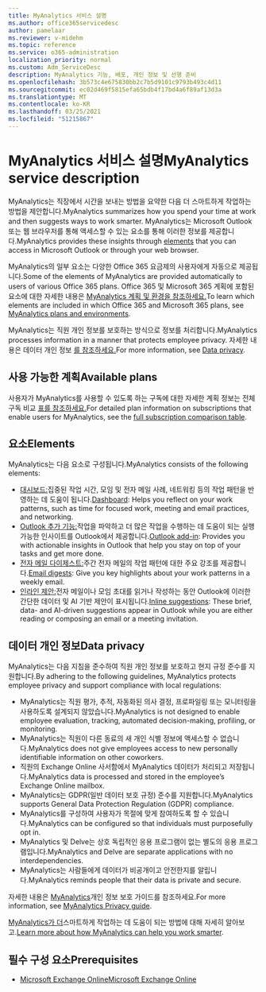 ```yaml
---
title: MyAnalytics 서비스 설명
ms.author: office365servicedesc
author: pamelaar
ms.reviewer: v-midehm
ms.topic: reference
ms.service: o365-administration
localization_priority: normal
ms.custom: Adm_ServiceDesc
description: MyAnalytics 기능, 배포, 개인 정보 및 선행 준비
ms.openlocfilehash: 3b573c4e675830bb2c7b5d9101c9793b493c4d11
ms.sourcegitcommit: ec02d469f5815efa65bdb4f17bd4a6f89af13d3a
ms.translationtype: MT
ms.contentlocale: ko-KR
ms.lasthandoff: 03/25/2021
ms.locfileid: "51215867"
---
```

# <a name="myanalytics-service-description"></a><span data-ttu-id="b5a2d-103">MyAnalytics 서비스 설명</span><span class="sxs-lookup"><span data-stu-id="b5a2d-103">MyAnalytics service description</span></span>

<span data-ttu-id="b5a2d-104">MyAnalytics는 직장에서 시간을 보내는 방법을 요약한 다음 더 스마트하게 작업하는 방법을 제안합니다.</span><span class="sxs-lookup"><span data-stu-id="b5a2d-104">MyAnalytics summarizes how you spend your time at work and then suggests ways to work smarter.</span></span> <span data-ttu-id="b5a2d-105">MyAnalytics는 Microsoft Outlook [](#elements) 또는 웹 브라우저를 통해 액세스할 수 있는 요소를 통해 이러한 정보를 제공합니다.</span><span class="sxs-lookup"><span data-stu-id="b5a2d-105">MyAnalytics provides these insights through [elements](#elements) that you can access in Microsoft Outlook or through your web browser.</span></span>

<span data-ttu-id="b5a2d-106">MyAnalytics의 일부 요소는 다양한 Office 365 요금제의 사용자에게 자동으로 제공됩니다.</span><span class="sxs-lookup"><span data-stu-id="b5a2d-106">Some of the elements of MyAnalytics are provided automatically to users of various Office 365 plans.</span></span> <span data-ttu-id="b5a2d-107">Office 365 및 Microsoft 365 계획에 포함된 요소에 대한 자세한 내용은 [MyAnalytics 계획 및 환경을 참조하세요.](/workplace-analytics/myanalytics/overview/plans-environments)</span><span class="sxs-lookup"><span data-stu-id="b5a2d-107">To learn which elements are included in which Office 365 and Microsoft 365 plans, see [MyAnalytics plans and environments](/workplace-analytics/myanalytics/overview/plans-environments).</span></span>  

<span data-ttu-id="b5a2d-108">MyAnalytics는 직원 개인 정보를 보호하는 방식으로 정보를 처리합니다.</span><span class="sxs-lookup"><span data-stu-id="b5a2d-108">MyAnalytics processes information in a manner that protects employee privacy.</span></span> <span data-ttu-id="b5a2d-109">자세한 내용은 데이터 개인 정보 [를 참조하세요.](#data-privacy)</span><span class="sxs-lookup"><span data-stu-id="b5a2d-109">For more information, see [Data privacy](#data-privacy).</span></span>

## <a name="available-plans"></a><span data-ttu-id="b5a2d-110">사용 가능한 계획</span><span class="sxs-lookup"><span data-stu-id="b5a2d-110">Available plans</span></span>

<span data-ttu-id="b5a2d-111">사용자가 MyAnalytics를 사용할 수 있도록 하는 구독에 대한 자세한 계획 정보는 전체 구독 비교 [표를 참조하세요.](https://go.microsoft.com/fwlink/?linkid=2139145)</span><span class="sxs-lookup"><span data-stu-id="b5a2d-111">For detailed plan information on subscriptions that enable users for MyAnalytics, see the [full subscription comparison table](https://go.microsoft.com/fwlink/?linkid=2139145).</span></span>

## <a name="elements"></a><span data-ttu-id="b5a2d-112">요소</span><span class="sxs-lookup"><span data-stu-id="b5a2d-112">Elements</span></span>

<span data-ttu-id="b5a2d-113">MyAnalytics는 다음 요소로 구성됩니다.</span><span class="sxs-lookup"><span data-stu-id="b5a2d-113">MyAnalytics consists of the following elements:</span></span>

* <span data-ttu-id="b5a2d-114">[대시보드:](/workplace-analytics/myanalytics/use/dashboard-2)집중된 작업 시간, 모임 및 전자 메일 사례, 네트워킹 등의 작업 패턴을 반영하는 데 도움이 됩니다.</span><span class="sxs-lookup"><span data-stu-id="b5a2d-114">[Dashboard](/workplace-analytics/myanalytics/use/dashboard-2): Helps you reflect on your work patterns, such as time for focused work, meeting and email practices, and networking.</span></span>
* <span data-ttu-id="b5a2d-115">[Outlook 추가 기능:](/workplace-analytics/myanalytics/use/add-in)작업을 파악하고 더 많은 작업을 수행하는 데 도움이 되는 실행 가능한 인사이트를 Outlook에서 제공합니다.</span><span class="sxs-lookup"><span data-stu-id="b5a2d-115">[Outlook add-in](/workplace-analytics/myanalytics/use/add-in): Provides you with actionable insights in Outlook that help you stay on top of your tasks and get more done.</span></span>
* <span data-ttu-id="b5a2d-116">[전자 메일 다이제스트:](/workplace-analytics/myanalytics/use/email-digest-2)주간 전자 메일의 작업 패턴에 대한 주요 강조를 제공합니다.</span><span class="sxs-lookup"><span data-stu-id="b5a2d-116">[Email digests](/workplace-analytics/myanalytics/use/email-digest-2): Give you key highlights about your work patterns in a weekly email.</span></span>
* <span data-ttu-id="b5a2d-117">[인라인 제안:](/workplace-analytics/myanalytics/use/mya-notifications)전자 메일이나 모임 초대를 읽거나 작성하는 동안 Outlook에 이러한 간단한 데이터 및 AI 기반 제안이 표시됩니다.</span><span class="sxs-lookup"><span data-stu-id="b5a2d-117">[Inline suggestions](/workplace-analytics/myanalytics/use/mya-notifications): These brief, data- and AI-driven suggestions appear in Outlook while you are either reading or composing an email or a meeting invitation.</span></span>

## <a name="data-privacy"></a><span data-ttu-id="b5a2d-118">데이터 개인 정보</span><span class="sxs-lookup"><span data-stu-id="b5a2d-118">Data privacy</span></span>

<span data-ttu-id="b5a2d-119">MyAnalytics는 다음 지침을 준수하여 직원 개인 정보를 보호하고 현지 규정 준수를 지원합니다.</span><span class="sxs-lookup"><span data-stu-id="b5a2d-119">By adhering to the following guidelines, MyAnalytics protects employee privacy and support compliance with local regulations:</span></span>

* <span data-ttu-id="b5a2d-120">MyAnalytics는 직원 평가, 추적, 자동화된 의사 결정, 프로파일링 또는 모니터링을 사용하도록 설계되지 않았습니다.</span><span class="sxs-lookup"><span data-stu-id="b5a2d-120">MyAnalytics is not designed to enable employee evaluation, tracking, automated decision-making, profiling, or monitoring.</span></span>
* <span data-ttu-id="b5a2d-121">MyAnalytics는 직원이 다른 동료의 새 개인 식별 정보에 액세스할 수 없습니다.</span><span class="sxs-lookup"><span data-stu-id="b5a2d-121">MyAnalytics does not give employees access to new personally identifiable information on other coworkers.</span></span>
* <span data-ttu-id="b5a2d-122">직원의 Exchange Online 사서함에서 MyAnalytics 데이터가 처리되고 저장됩니다.</span><span class="sxs-lookup"><span data-stu-id="b5a2d-122">MyAnalytics data is processed and stored in the employee’s Exchange Online mailbox.</span></span>
* <span data-ttu-id="b5a2d-123">MyAnalytics는 GDPR(일반 데이터 보호 규정) 준수를 지원합니다.</span><span class="sxs-lookup"><span data-stu-id="b5a2d-123">MyAnalytics supports General Data Protection Regulation (GDPR) compliance.</span></span>
* <span data-ttu-id="b5a2d-124">MyAnalytics를 구성하여 사용자가 목절에 맞게 참여하도록 할 수 있습니다.</span><span class="sxs-lookup"><span data-stu-id="b5a2d-124">MyAnalytics can be configured so that individuals must purposefully opt in.</span></span>
* <span data-ttu-id="b5a2d-125">MyAnalytics 및 Delve는 상호 독립적인 응용 프로그램이 없는 별도의 응용 프로그램입니다.</span><span class="sxs-lookup"><span data-stu-id="b5a2d-125">MyAnalytics and Delve are separate applications with no interdependencies.</span></span>
* <span data-ttu-id="b5a2d-126">MyAnalytics는 사람들에게 데이터가 비공개이고 안전한지를 알립니다.</span><span class="sxs-lookup"><span data-stu-id="b5a2d-126">MyAnalytics reminds people that their data is private and secure.</span></span>

<span data-ttu-id="b5a2d-127">자세한 내용은 [MyAnalytics](/workplace-analytics/myanalytics/overview/privacy-guide)개인 정보 보호 가이드를 참조하세요.</span><span class="sxs-lookup"><span data-stu-id="b5a2d-127">For more information, see [MyAnalytics Privacy guide](/workplace-analytics/myanalytics/overview/privacy-guide).</span></span>

<span data-ttu-id="b5a2d-128">[MyAnalytics가 더](https://products.office.com/business/myanalytics-personal-analytics)스마트하게 작업하는 데 도움이 되는 방법에 대해 자세히 알아보고.</span><span class="sxs-lookup"><span data-stu-id="b5a2d-128">[Learn more about how MyAnalytics can help you work smarter](https://products.office.com/business/myanalytics-personal-analytics).</span></span>

## <a name="prerequisites"></a><span data-ttu-id="b5a2d-129">필수 구성 요소</span><span class="sxs-lookup"><span data-stu-id="b5a2d-129">Prerequisites</span></span>

* [<span data-ttu-id="b5a2d-130">Microsoft Exchange Online</span><span class="sxs-lookup"><span data-stu-id="b5a2d-130">Microsoft Exchange Online</span></span>](./exchange-online-service-description/exchange-online-service-description.md)